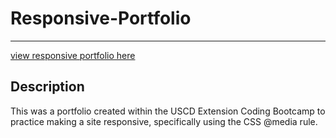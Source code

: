 # Responsive-Portfolio
___

[view responsive portfolio here](https://zuzanav.github.io/Responsive-Portfolio/)

## Description
This was a portfolio created within the USCD Extension Coding Bootcamp to practice making a site responsive, specifically using the CSS @media rule. 
